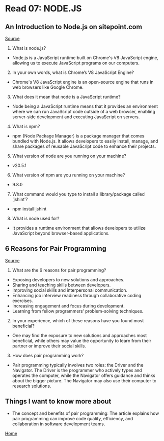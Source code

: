 # Read 07: NODE.JS

## An Introduction to Node.js on sitepoint.com

[Source](https://www.sitepoint.com/an-introduction-to-node-js/)

1. What is node.js?

- Node.js is a JavaScript runtime built on Chrome's V8 JavaScript engine, allowing us to execute JavaScript programs on our computers.

2. In your own words, what is Chrome’s V8 JavaScript Engine?

- Chrome's V8 JavaScript engine is an open-source engine that runs in web browsers like Google Chrome.

3. What does it mean that node is a JavaScript runtime?

- Node being a JavaScript runtime means that it provides an environment where we can run JavaScript code outside of a web browser, enabling server-side development and executing JavaScript on servers.

4. What is npm?

- npm (Node Package Manager) is a package manager that comes bundled with Node.js. It allows developers to easily install, manage, and share packages of reusable JavaScript code to enhance their projects.

5. What version of node are you running on your machine?

- v20.5.1

6. What version of npm are you running on your machine?

- 9.8.0

7. What command would you type to install a library/package called ‘jshint’?

- npm install jshint

8. What is node used for?

- It provides a runtime environment that allows developers to utilize JavaScript beyond browser-based applications.

## 6 Reasons for Pair Programming

[Source](https://www.codefellows.org/blog/6-reasons-for-pair-programming/)

1. What are the 6 reasons for pair programming?

- Exposing developers to new solutions and approaches.
- Sharing and teaching skills between developers.
- Improving social skills and interpersonal communication.
- Enhancing job interview readiness through collaborative coding exercises.
- Increasing engagement and focus during development.
- Learning from fellow programmers' problem-solving techniques.

2. In your experience, which of these reasons have you found most beneficial?

- One may find the exposure to new solutions and approaches most beneficial, while others may value the opportunity to learn from their partner or improve their social skills.

3. How does pair programming work?

- Pair programming typically involves two roles: the Driver and the Navigator. The Driver is the programmer who actively types and operates the computer, while the Navigator offers guidance and thinks about the bigger picture. The Navigator may also use their computer to research solutions.


## Things I want to know more about

- The concept and benefits of pair programming: The article explains how pair programming can improve code quality, efficiency, and collaboration in software development teams.

[Home](README.md)

